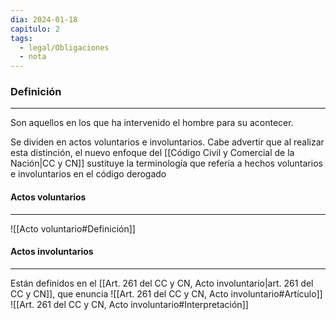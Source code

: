 ```yaml
---
dia: 2024-01-18
capitulo: 2
tags:
  - legal/Obligaciones
  - nota
---
```

### Definición
---
Son aquellos en los que ha intervenido el hombre para su acontecer.

Se dividen en actos voluntarios e involuntarios. Cabe advertir que al realizar esta distinción, el nuevo enfoque del [[Código Civil y Comercial de la Nación|CC y CN]] sustituye la terminología que refería a hechos voluntarios e involuntarios en el código derogado

#### Actos voluntarios
---
![[Acto voluntario#Definición]]

#### Actos involuntarios
---
Están definidos en el [[Art. 261 del CC y CN, Acto involuntario|art. 261 del CC y CN]], que enuncia ![[Art. 261 del CC y CN, Acto involuntario#Artículo]]
![[Art. 261 del CC y CN, Acto involuntario#Interpretación]]
	  

	  
